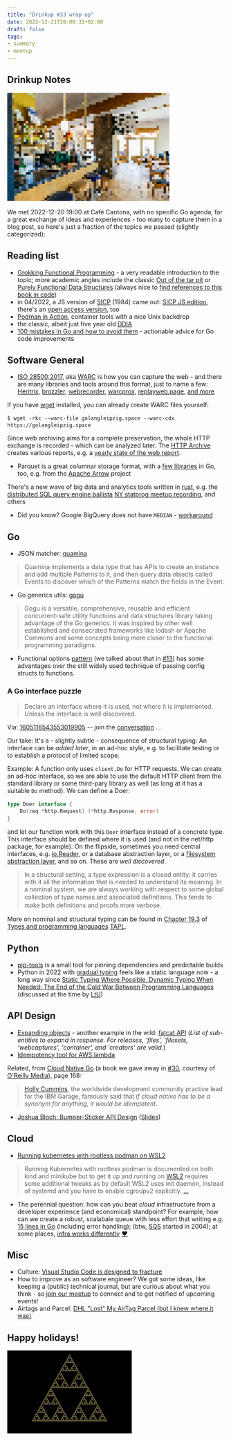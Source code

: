 ```yaml
---
title: "Drinkup #33 wrap-up"
date: 2022-12-21T20:00:31+02:00
draft: false
tags:
- summary
- meetup
---
```


## Drinkup Notes

![](/images/cantona_pixel.png)

We met 2022-12-20 19:00 at Café Cantona, with no specific Go agenda, for a
great exchange of ideas and experiences - too many to capture them in a blog
post, so here's just a fraction of the topics we passed (slightly categorized):

## Reading list

* [Grokking Functional Programming](https://www.manning.com/books/grokking-functional-programming) - a very readable introduction to the topic; more academic angles include the classic [Out of the tar pit](https://curtclifton.net/papers/MoseleyMarks06a.pdf) or [Purely Functional Data Structures](https://openlibrary.org/works/OL1863182W/Purely_functional_data_structures) (always nice to [find references to this book in code](https://github.com/golang/go/blob/78fc81070a853d08a71f70fa20b2093f5535e6c5/src/net/http/transport.go#L1256-L1271))
* in 04/2022, a JS version of [SICP](https://en.wikipedia.org/wiki/Structure_and_Interpretation_of_Computer_Programs) (1984) came out: [SICP JS edition](https://en.wikipedia.org/wiki/Structure_and_Interpretation_of_Computer_Programs,_JavaScript_Edition), there's an [open access version](https://sourceacademy.org/sicpjs/index), too
* [Podman in Action](https://www.manning.com/books/podman-in-action), container tools with a nice Unix backdrop
* the classic, albeit just five year old [DDIA](https://www.oreilly.com/library/view/designing-data-intensive-applications/9781491903063/)
* [100 mistakes in Go and how to avoid them](https://www.manning.com/books/100-go-mistakes-and-how-to-avoid-them) - actionable advice for Go code improvements

## Software General

* [ISO 28500:2017](http://bibnum.bnf.fr/WARC/), aka [WARC](https://web.archive.org/web/20120619151338/http://www.iwaw.net/05/kunze.pdf) is how you can capture the web - and there are many libraries and tools around this format, just to name a few: [Heritrix](https://en.wikipedia.org/wiki/Heritrix), [brozzler](https://github.com/internetarchive/brozzler), [webrecorder](https://github.com/webrecorder), [warcprox](https://github.com/internetarchive/warcprox), [replayweb.page](https://replayweb.page/), [and more](https://github.com/iipc/awesome-web-archiving)

If you have [wget](https://www.gnu.org/software/wget/) installed, you can already create WARC files yourself:

```shell
$ wget -rkc --warc-file golangleipzig.space --warc-cdx https://golangleipzig.space
```

<!--

```
Opening WARC file ‘golangleipzig.space.warc.gz’.

--2022-12-21 16:26:47--  https://golangleipzig.space/
Resolving golangleipzig.space (golangleipzig.space)... 185.199.110.153, 185.199.109.153
Connecting to golangleipzig.space (golangleipzig.space)|185.199.110.153|:443... connected.
HTTP request sent, awaiting response...

...

$ ls -hgG golangleipzig.space.*
-rw-rw-r-- 1 88K Dec 21 16:27 golangleipzig.space.cdx
-rw-rw-r-- 1 18M Dec 21 16:27 golangleipzig.space.warc.gz

$ wc -l golangleipzig.space.cdx # urls captured
352 golangleipzig.space.cdx

$ shuf -n 3 golangleipzig.space.cdx | awk '{print $1}'
https://golangleipzig.space/images/meetup_30_goodies_tile.png
https://golangleipzig.space/images/christmasxpalm01.gif
https://golangleipzig.space/tags/summary/
```

-->

Since web archiving aims for a complete preservation, the whole HTTP exchange
is recorded - which can be analyzed later. The [HTTP Archive](https://httparchive.org/) creates various reports, e.g. a
[yearly state of the web report](https://almanac.httparchive.org/en/2022/).

* Parquet is a great columnar storage format, with a [few libraries](https://pkg.go.dev/search?q=parquet) in Go, too, e.g. from the [Apache Arrow](https://github.com/apache/arrow/tree/master/go) project

There's a new wave of big data and analytics tools written in [rust](https://www.rust-lang.org/), e.g. the [distributed SQL query engine ballista](https://github.com/apache/arrow-ballista) [NY statprog meetup recording](https://www.youtube.com/watch?v=ZZHQaOap9pQ&t=397s), and others

* Did you know? Google BigQuery does not have `MEDIAN` - [workaround](https://www.pascallandau.com/bigquery-snippets/calculate-median/)

## Go

* JSON matcher: [quamina](https://github.com/timbray/quamina)

> Quamina implements a data type that has APIs to create an instance and add
> multiple Patterns to it, and then query data objects called Events to
> discover which of the Patterns match the fields in the Event.

* Go generics utils: [gogu](https://github.com/esimov/gogu)

> Gogu is a versatile, comprehensive, reusable and efficient concurrent-safe
> utility functions and data structures library taking advantage of the Go
> generics. It was inspired by other well established and consecrated
> frameworks like lodash or Apache Commons and some concepts being more closer
> to the functional programming paradigms.

* Functional options [pattern](https://github.com/tmrts/go-patterns/blob/master/idiom/functional-options.md) (we talked about that in
  [#13](https://golangleipzig.space/posts/meetup-13-wrapup/)) has some
advantages over the still widely used technique of passing config structs to
functions.

### A Go interface puzzle

> Declare an interface where it is used, not where it is implemented. Unless
> the interface is well discovered.

Via: [1605116543553019905](https://twitter.com/inancgumus/status/1605116543553019905) -- join the [conversation](https://twitter.com/embano1/status/1605173329836404738) ...

Our take: It's a - slightly subtle - consequence of structural
typing: An interface can be *added later*, in an ad-hoc style, e.g. to facilitate testing
or to establish a protocol of limited scope.

Example: A function only uses `client.Do` for HTTP requests. We can create an ad-hoc interface, so we are able to use the default HTTP client from the standard
library or some third-pary library as well (as long at it has a suitable `Do` method). We can define a Doer:

```go
type Doer interface {
    Do(req *http.Request) (*http.Response, error)
}
```

and let our function work with this `Doer` interface instead of a concrete type.
This interface should be defined where it is used (and not in the net/http
package, for example). On the flipside, sometimes you need central interfaces,
e.g. [io.Reader](https://pkg.go.dev/io#Reader), or a database abstraction
layer, or a [filesystem abstraction
layer](https://github.com/rclone/rclone/blob/5ac8cfee56b58c242c60b8fd319b8a2dd4420c9b/fs/types.go), and so on. These are *well discovered*.

> In a structural setting, a type expression is a closed entity: it carries
> with it all the information that is needed to understand its meaning. In a nominal system, we
> are always working with respect to some global collection of type names and
> associated deﬁnitions. This tends to make both deﬁnitions and proofs more
> verbose.

More on nominal and structural typing can be found in [Chapter
19.3](https://www.cis.upenn.edu/~bcpierce/tapl/contents.pdf#page=5) of [Types
and programming
languages](https://en.wikipedia.org/wiki/Types_and_Programming_Languages)
[TAPL](https://www.cis.upenn.edu/~bcpierce/tapl/).

## Python

* [pip-tools](https://github.com/jazzband/pip-tools) is a small tool for pinning dependencies and predictable builds
* Python in 2022 with [gradual typing](https://en.wikipedia.org/wiki/Gradual_typing) feels like a static language now - a long way since [Static Typing Where Possible, Dynamic Typing When Needed:
The End of the Cold War Between Programming Languages](http://web.archive.org/web/20060111181527/http://pico.vub.ac.be/~wdmeuter/RDL04/papers/Meijer.pdf) (discussed at the time by [LtU](http://lambda-the-ultimate.org/node/834))

## API Design

* [Expanding objects](https://stripe.com/docs/api/expanding_objects) - another example in the wild: [fatcat API](https://api.fatcat.wiki/v0/release/qaa7ysrn5rfbnkjec7rtrkcao4?expand=files) (*List of sub-entities to expand in response. For releases, 'files', 'filesets, 'webcaptures', 'container', and 'creators' are valid.*)
* [Idempotency tool for AWS lambda](https://awslabs.github.io/aws-lambda-powertools-python/2.4.0/utilities/idempotency/)

Related, from [Cloud Native Go](https://www.oreilly.com/library/view/cloud-native-go/9781492076322/) (a book we gave away in [#30](https://golangleipzig.space/posts/meetup-30-wrapup/), courtesy of [O'Reilly Media](https://www.oreilly.com/pub/cpc/323592)), page 168:

> [Holly Cummins](https://hollycummins.com/), the worldwide development community practice lead for the IBM
Garage, famously said that *if cloud native has to be a synonym for anything, it would be idempotent*.

* [Joshua Bloch: Bumper-Sticker API Design](https://www.infoq.com/articles/API-Design-Joshua-Bloch/) ([Slides](https://static.googleusercontent.com/media/research.google.com/en//pubs/archive/32713.pdf))


## Cloud

* [Running kubernetes with rootless podman on WSL2](https://www.salilmishra.ml/posts/k8s-podman-wsl2/)

> Running Kubernetes with rootless podman is documented on both kind and
> minikube but to get it up and running on [WSL2](https://learn.microsoft.com/en-us/windows/wsl/install) requires some additional tweaks
> as by default WSL2 uses init daemon, instead of systemd and you have to
> enable cgroupv2 explicitly. [...](https://www.salilmishra.ml/posts/k8s-podman-wsl2/)

* The perennial question: how can you beat *cloud* infrastructure from a
  developer experience (and economical) standpoint? For example, how can we create a robust, scalabale
queue with less effort that writing e.g. [15 lines in
Go](https://github.com/awsdocs/aws-doc-sdk-examples/blob/5458e2b9fd71abb916bca4ed53d8c1a894e4fe87/go/example_code/sqs/sqs_createqueues.go#L42-L59) (including error handling);
(btw, [SQS](https://aws.amazon.com/blogs/aws/aws-blog-the-first-five-years/)
started in 2004); at some places, [infra works differently](https://archive.org/details/jonah-edwards-presentation) [❤️](https://archive.org/donate/)


## Misc

* Culture: [Visual Studio Code is designed to fracture](https://ghuntley.com/fracture/)
* How to improve as an software engineer? We got some ideas, like keeping a
  (public) technical journal, but are curious about what you think - so [join
our meetup](https://www.meetup.com/Leipzig-Golang) to connect and to get
notified of upcoming events!
* Airtags and Parcel: [DHL "Lost" My AirTag Parcel (but I knew where it was)](https://www.youtube.com/watch?v=W8SER24F0U8)

## Happy holidays!

![](/images/sierpinski50.jpg)

